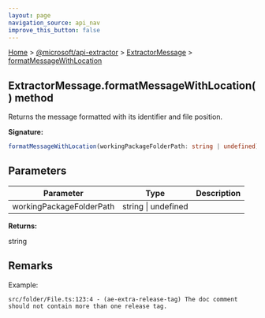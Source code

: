 ```yaml
---
layout: page
navigation_source: api_nav
improve_this_button: false
---
```



[Home](./index.md) &gt; [@microsoft/api-extractor](./api-extractor.md) &gt; [ExtractorMessage](./api-extractor.extractormessage.md) &gt; [formatMessageWithLocation](./api-extractor.extractormessage.formatmessagewithlocation.md)

## ExtractorMessage.formatMessageWithLocation() method

Returns the message formatted with its identifier and file position.

<b>Signature:</b>

```typescript
formatMessageWithLocation(workingPackageFolderPath: string | undefined): string;
```

## Parameters

|  Parameter | Type | Description |
|  --- | --- | --- |
|  workingPackageFolderPath | string \| undefined |  |

<b>Returns:</b>

string

## Remarks

Example:

```
src/folder/File.ts:123:4 - (ae-extra-release-tag) The doc comment should not contain more than one release tag.

```
